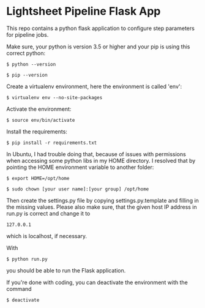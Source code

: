 # Lightsheet Pipeline Flask App

This repo contains a python flask application to configure step parameters for pipeline jobs.

Make sure, your python is version 3.5 or higher and your pip is using this correct python:

`$ python --version`

`$ pip --version`

Create a virtualenv environment, here the environment is called 'env':

`$ virtualenv env --no-site-packages`

Activate the environment:

`$ source env/bin/activate`

Install the requirements:

`$ pip install -r requirements.txt`

In Ubuntu, I had trouble doing that, because of issues with permissions when accessing some python libs in my HOME directory. I resolved that by pointing the HOME environment variable to another folder:

`$ export HOME=/opt/home`

`$ sudo chown [your user name]:[your group] /opt/home`

Then create the settings.py file by copying settings.py.template and filling in the missing values. Please also make sure, that the given host IP address in run.py is correct and change it to

`127.0.0.1`

which is localhost, if necessary.

With

`$ python run.py`

you should be able to run the Flask application.

If you're done with coding, you can deactivate the environment with the command

`$ deactivate`